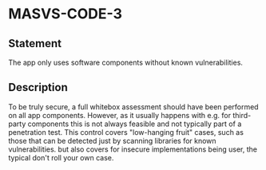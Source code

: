 # MASVS-CODE-3

## Statement

The app only uses software components without known vulnerabilities.

## Description

To be truly secure, a full whitebox assessment should have been performed on all app components. However, as it usually happens with e.g. for third-party components this is not always feasible and not typically part of a penetration test. This control covers "low-hanging fruit" cases, such as those that can be detected just by scanning libraries for known vulnerabilities. but also covers for insecure implementations being user, the typical don't roll your own case.
